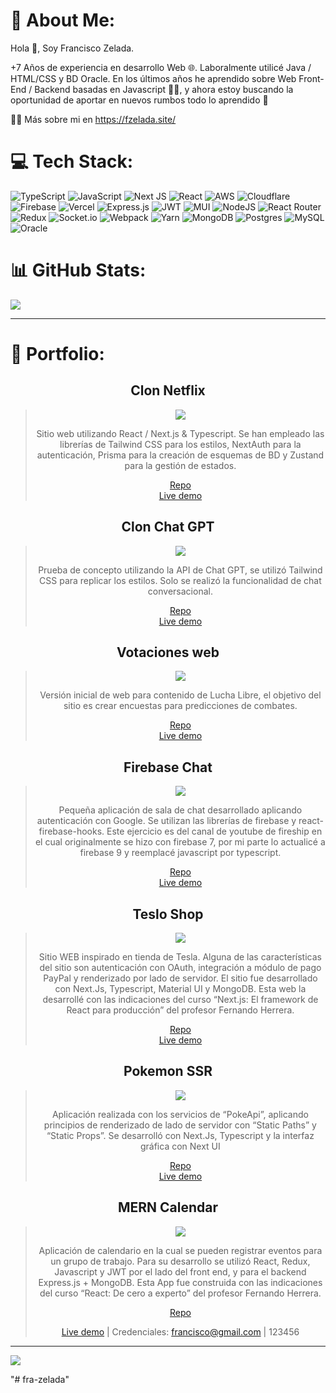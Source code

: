 # 💫 About Me:

Hola 👋, Soy Francisco Zelada.

+7 Años de experiencia en desarrollo Web 🌐. Laboralmente utilicé Java / HTML/CSS y BD Oracle. En los últimos años he aprendido sobre Web Front-End / Backend basadas en Javascript 👨‍💻, y ahora estoy buscando la oportunidad de aportar en nuevos rumbos todo lo aprendido 🚀

🙋‍♂️ Más sobre mi en https://fzelada.site/

# 💻 Tech Stack:

![TypeScript](https://img.shields.io/badge/typescript-%23007ACC.svg?style=for-the-badge&logo=typescript&logoColor=white) ![JavaScript](https://img.shields.io/badge/javascript-%23323330.svg?style=for-the-badge&logo=javascript&logoColor=%23F7DF1E) ![Next JS](https://img.shields.io/badge/Next-black?style=for-the-badge&logo=next.js&logoColor=white) ![React](https://img.shields.io/badge/react-%2320232a.svg?style=for-the-badge&logo=react&logoColor=%2361DAFB) ![AWS](https://img.shields.io/badge/AWS-%23FF9900.svg?style=for-the-badge&logo=amazon-aws&logoColor=white) ![Cloudflare](https://img.shields.io/badge/Cloudflare-F38020?style=for-the-badge&logo=Cloudflare&logoColor=white) ![Firebase](https://img.shields.io/badge/firebase-%23039BE5.svg?style=for-the-badge&logo=firebase) ![Vercel](https://img.shields.io/badge/vercel-%23000000.svg?style=for-the-badge&logo=vercel&logoColor=white) ![Express.js](https://img.shields.io/badge/express.js-%23404d59.svg?style=for-the-badge&logo=express&logoColor=%2361DAFB) ![JWT](https://img.shields.io/badge/JWT-black?style=for-the-badge&logo=JSON%20web%20tokens) ![MUI](https://img.shields.io/badge/MUI-%230081CB.svg?style=for-the-badge&logo=material-ui&logoColor=white) ![NodeJS](https://img.shields.io/badge/node.js-6DA55F?style=for-the-badge&logo=node.js&logoColor=white) ![React Router](https://img.shields.io/badge/React_Router-CA4245?style=for-the-badge&logo=react-router&logoColor=white) ![Redux](https://img.shields.io/badge/redux-%23593d88.svg?style=for-the-badge&logo=redux&logoColor=white) ![Socket.io](https://img.shields.io/badge/Socket.io-black?style=for-the-badge&logo=socket.io&badgeColor=010101) ![Webpack](https://img.shields.io/badge/webpack-%238DD6F9.svg?style=for-the-badge&logo=webpack&logoColor=black) ![Yarn](https://img.shields.io/badge/yarn-%232C8EBB.svg?style=for-the-badge&logo=yarn&logoColor=white) ![MongoDB](https://img.shields.io/badge/MongoDB-%234ea94b.svg?style=for-the-badge&logo=mongodb&logoColor=white) ![Postgres](https://img.shields.io/badge/postgres-%23316192.svg?style=for-the-badge&logo=postgresql&logoColor=white) ![MySQL](https://img.shields.io/badge/mysql-%2300f.svg?style=for-the-badge&logo=mysql&logoColor=white) ![Oracle](https://img.shields.io/badge/Oracle-F80000?style=for-the-badge&logo=oracle&logoColor=white)

# 📊 GitHub Stats:

![](https://github-readme-stats.vercel.app/api/top-langs/?username=fra-zelada&theme=dark&hide_border=false&include_all_commits=true&count_private=true&layout=compact)

---

# 💼 Portfolio:

<div  style="text-align:center">

## Clon Netflix

> <p><a href="https://netflix-clone-eight-tawny.vercel.app/" title="Redirect to Clon Netflix">
> <img 
> src="https://res.cloudinary.com/dwvkka6mz/image/upload/v1679001456/github/Dise%C3%B1o_sin_t%C3%ADtulo_10_ll9xrh.png"></a></p>
>
> Sitio web utilizando React / Next.js & Typescript. Se han empleado las librerías de Tailwind CSS para los estilos, NextAuth para la autenticación, Prisma para la creación de esquemas de BD y Zustand para la gestión de estados.
>
> [Repo](https://github.com/fra-zelada/netflix_clone)  
> [Live demo](https://netflix-clone-eight-tawny.vercel.app/)

## Clon Chat GPT

> <p><a href="https://clon-chat-gpt-nine.vercel.app/" title="Clon Chat GPT">
> <img 
> src="https://res.cloudinary.com/dwvkka6mz/image/upload/v1677861433/clon_chat_vjwthq.png"></a></p>
>
> Prueba de concepto utilizando la API de Chat GPT, se utilizó Tailwind CSS para replicar los estilos. Solo se realizó la funcionalidad de chat conversacional.
>
> [Repo](https://github.com/fra-zelada/clon-chat-gpt)  
> [Live demo](https://clon-chat-gpt-nine.vercel.app/)

## Votaciones web

> <p><a href="https://adpwebsite-7eii.vercel.app/" title="Redirect to Votaciones web">
> <img 
> src="https://res.cloudinary.com/dwvkka6mz/image/upload/v1671228669/adp_zpjbym.png"></a></p>
>
> Versión inicial de web para contenido de Lucha Libre, el objetivo del sitio es crear encuestas para predicciones de combates.
>
> [Repo](https://github.com/fra-zelada/adpwebsite)  
> [Live demo](https://adpwebsite-7eii.vercel.app/)

## Firebase Chat

> <p><a href="https://react-firebase-v9-chat.vercel.app/" title="Redirect to Firebase Chat">
> <img 
> src="https://res.cloudinary.com/dwvkka6mz/image/upload/v1671228926/chat_jwdaog.png"></a></p>
>
> Pequeña aplicación de sala de chat desarrollado aplicando autenticación con Google. Se utilizan las librerías de firebase y react-firebase-hooks. Este ejercicio es del canal de youtube de fireship en el cual originalmente se hizo con firebase 7, por mi parte lo actualicé a firebase 9 y reemplacé javascript por typescript.
>
> [Repo](https://github.com/fra-zelada/react-firebase-v9-chat)  
> [Live demo](https://react-firebase-v9-chat.vercel.app/)

## Teslo Shop

> <p><a href="https://next-teslo-shop-eight.vercel.app/" title="Redirect to Teslo Shop">
> <img 
> src="https://res.cloudinary.com/dwvkka6mz/image/upload/v1671229222/teslo_jbftas.png"></a></p>
>
> Sitio WEB inspirado en tienda de Tesla. Alguna de las características del sitio son autenticación con OAuth, integración a módulo de pago PayPal y renderizado por lado de servidor. El sitio fue desarrollado con Next.Js, Typescript, Material UI y MongoDB. Esta web la desarrollé con las indicaciones del curso “Next.js: El framework de React para producción” del profesor Fernando Herrera.
>
> [Repo](https://github.com/fra-zelada/next-teslo-shop/tree/main)  
> [Live demo](https://next-teslo-shop-eight.vercel.app/)

## Pokemon SSR

> <p><a href="https://next-vercel-pokemon-static.vercel.app/" title="Redirect to Pokemon SSR">
> <img 
> src="https://res.cloudinary.com/dwvkka6mz/image/upload/v1671229352/poke_x6c2vm.png"></a></p>
>
> Aplicación realizada con los servicios de “PokeApi”, aplicando principios de renderizado de lado de servidor con “Static Paths” y “Static Props”. Se desarrolló con Next.Js, Typescript y la interfaz gráfica con Next UI
>
> [Repo](https://github.com/fra-zelada/next-vercel-pokemon-static/tree/main)  
> [Live demo](https://next-vercel-pokemon-static.vercel.app/)

## MERN Calendar

> <p><a href="https://mern-calendar-blond.vercel.app/" title="Redirect to MERN Calendar">
> <img 
> src="https://res.cloudinary.com/dwvkka6mz/image/upload/v1671229119/mern_hs0jzi.png"></a></p>
>
> Aplicación de calendario en la cual se pueden registrar eventos para un grupo de trabajo. Para su desarrollo se utilizó React, Redux, Javascript y JWT por el lado del front end, y para el backend Express.js + MongoDB. Esta App fue construida con las indicaciones del curso “React: De cero a experto” del profesor Fernando Herrera.
>
> [Repo](https://github.com/fra-zelada/mern-calendar)
>
> [Live demo](https://mern-calendar-blond.vercel.app/) | Credenciales: francisco@gmail.com | 123456




</div>

---

[![](https://visitcount.itsvg.in/api?id=fra-zelada&icon=0&color=0)](https://visitcount.itsvg.in)

<!-- Proudly created with GPRM ( https://gprm.itsvg.in ) -->
"# fra-zelada" 
